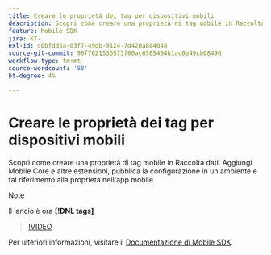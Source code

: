 ```yaml
---
title: Creare le proprietà dei tag per dispositivi mobili
description: Scopri come creare una proprietà di tag mobile in Raccolta dati. Aggiungi Mobile Core e altre estensioni, pubblica la configurazione in un ambiente e fai riferimento alla proprietà nell'app mobile.
feature: Mobile SDK
jira: KT-
exl-id: c0bfdd5a-03f7-49db-9124-7d420a884048
source-git-commit: 90f7621536573f60ac6585404b1ac0e49cb08496
workflow-type: tm+mt
source-wordcount: '88'
ht-degree: 4%

---
```


# Creare le proprietà dei tag per dispositivi mobili

Scopri come creare una proprietà di tag mobile in Raccolta dati. Aggiungi Mobile Core e altre estensioni, pubblica la configurazione in un ambiente e fai riferimento alla proprietà nell&#39;app mobile.

>[!NOTE]
>
> Il lancio è ora **[!DNL tags]**

>[!VIDEO](https://video.tv.adobe.com/v/26264/?quality=12&learn=on)

Per ulteriori informazioni, visitare il [Documentazione di Mobile SDK](https://developer.adobe.com/client-sdks/documentation/).
